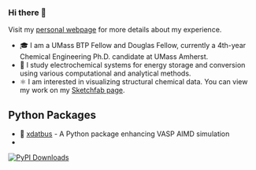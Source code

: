 ### Hi there 👋

Visit my [personal webpage](https://jcwang.org/) for more details about my experience.

- 🎓 I am a UMass BTP Fellow and Douglas Fellow, currently a 4th-year Chemical Engineering Ph.D. candidate at UMass Amherst.
- 🔋 I study electrochemical systems for energy storage and conversion using various computational and analytical methods.
- ⚛️ I am interested in visualizing structural chemical data. You can view my work on my [Sketchfab page](https://sketchfab.com/gur0bi).

## Python Packages

- 🚌 [xdatbus](https://github.com/jcwang587/xdatbus) - A Python package enhancing VASP AIMD simulation
- 
[![PyPI Downloads](https://img.shields.io/pypi/dm/xdatbus?logo=pypi&logoColor=white&color=blue&label=PyPI)](https://pypi.org/project/xdatbus)

<!--
Here are some ideas to get you started:

- 🔭 I’m currently working on ...
- 🌱 I’m currently learning ...
- 👯 I’m looking to collaborate on ...
- 🤔 I’m looking for help with ...
- 💬 Ask me about ...
- 📫 How to reach me: ...
- 😄 Pronouns: ...
- ⚡ Fun fact: ...
-->
